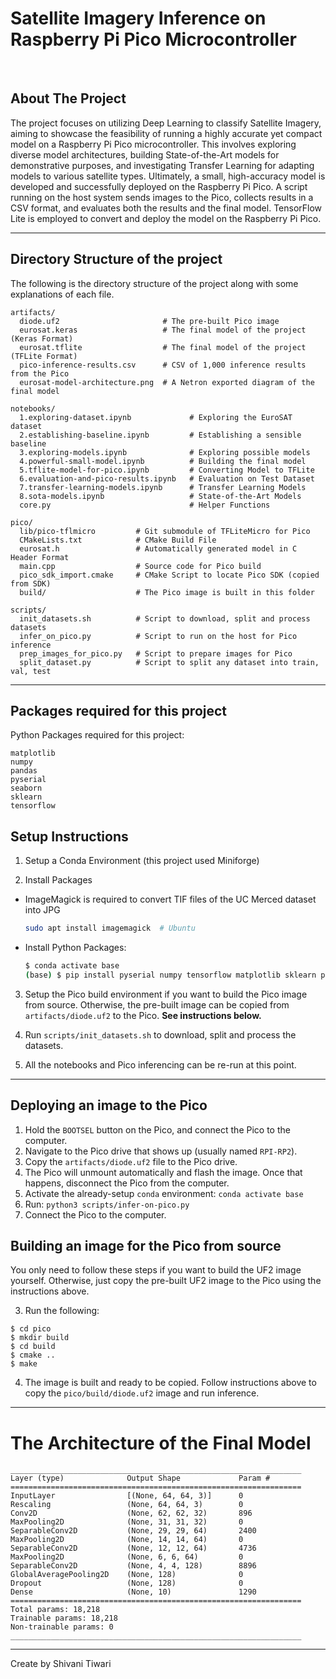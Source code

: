 <h1>
  Satellite Imagery Inference on
  <br>Raspberry Pi Pico Microcontroller
</h1>

<br>

## About The Project

The project focuses on utilizing Deep Learning to classify Satellite Imagery, aiming to showcase the feasibility of running a highly accurate yet compact model on a Raspberry Pi Pico microcontroller. This involves exploring diverse model architectures, building State-of-the-Art models for demonstrative purposes, and investigating Transfer Learning for adapting models to various satellite types. Ultimately, a small, high-accuracy model is developed and successfully deployed on the Raspberry Pi Pico. A script running on the host system sends images to the Pico, collects results in a CSV format, and evaluates both the results and the final model. TensorFlow Lite is employed to convert and deploy the model on the Raspberry Pi Pico.

----

## Directory Structure of the project

The following is the directory structure of the project along with some explanations of each file.

```
artifacts/
  diode.uf2                       # The pre-built Pico image
  eurosat.keras                   # The final model of the project (Keras Format)
  eurosat.tflite                  # The final model of the project (TFLite Format)
  pico-inference-results.csv      # CSV of 1,000 inference results from the Pico
  eurosat-model-architecture.png  # A Netron exported diagram of the final model

notebooks/
  1.exploring-dataset.ipynb             # Exploring the EuroSAT dataset
  2.establishing-baseline.ipynb         # Establishing a sensible baseline
  3.exploring-models.ipynb              # Exploring possible models
  4.powerful-small-model.ipynb          # Building the final model
  5.tflite-model-for-pico.ipynb         # Converting Model to TFLite
  6.evaluation-and-pico-results.ipynb   # Evaluation on Test Dataset
  7.transfer-learning-models.ipynb      # Transfer Learning Models
  8.sota-models.ipynb                   # State-of-the-Art Models
  core.py                               # Helper Functions

pico/
  lib/pico-tflmicro         # Git submodule of TFLiteMicro for Pico
  CMakeLists.txt            # CMake Build File
  eurosat.h                 # Automatically generated model in C Header Format
  main.cpp                  # Source code for Pico build
  pico_sdk_import.cmake     # CMake Script to locate Pico SDK (copied from SDK)
  build/                    # The Pico image is built in this folder

scripts/
  init_datasets.sh          # Script to download, split and process datasets
  infer_on_pico.py          # Script to run on the host for Pico inference
  prep_images_for_pico.py   # Script to prepare images for Pico
  split_dataset.py          # Script to split any dataset into train, val, test
```

----


## Packages required for this project

Python Packages required for this project:
```
matplotlib
numpy
pandas
pyserial
seaborn
sklearn
tensorflow
```

## Setup Instructions

1. Setup a Conda Environment (this project used Miniforge)

2. Install Packages
  * ImageMagick is required to convert TIF files of the UC Merced dataset into JPG
    ```bash
    sudo apt install imagemagick  # Ubuntu
    ```

  * Install Python Packages:
    ```bash
    $ conda activate base
    (base) $ pip install pyserial numpy tensorflow matplotlib sklearn pandas seaborn
    ```

3. Setup the Pico build environment if you want to build the Pico image from source. Otherwise, the pre-built image can be copied from `artifacts/diode.uf2` to the Pico. **See instructions below.**

4. Run `scripts/init_datasets.sh` to download, split and process the datasets.

5. All the notebooks and Pico inferencing can be re-run at this point.


----


## Deploying an image to the Pico

1. Hold the `BOOTSEL` button on the Pico, and connect the Pico to the computer.
2. Navigate to the Pico drive that shows up (usually named `RPI-RP2`).
3. Copy the `artifacts/diode.uf2` file to the Pico drive.
4. The Pico will unmount automatically and flash the image. Once that happens, disconnect the Pico from the computer.
5. Activate the already-setup `conda` environment: `conda activate base`
5. Run: `python3 scripts/infer-on-pico.py`
6. Connect the Pico to the computer.


## Building an image for the Pico from source

You only need to follow these steps if you want to build the UF2 image yourself. Otherwise, just copy the pre-built UF2 image to the Pico using the instructions above.

3. Run the following:

```
$ cd pico
$ mkdir build
$ cd build
$ cmake ..
$ make
```

4. The image is built and ready to be copied. Follow instructions above to copy the `pico/build/diode.uf2` image and run inference.


----


# The Architecture of the Final Model

```
_________________________________________________________________
Layer (type)              Output Shape             Param #
=================================================================
InputLayer                [(None, 64, 64, 3)]      0
Rescaling                 (None, 64, 64, 3)        0
Conv2D                    (None, 62, 62, 32)       896
MaxPooling2D              (None, 31, 31, 32)       0
SeparableConv2D           (None, 29, 29, 64)       2400
MaxPooling2D              (None, 14, 14, 64)       0
SeparableConv2D           (None, 12, 12, 64)       4736
MaxPooling2D              (None, 6, 6, 64)         0
SeparableConv2D           (None, 4, 4, 128)        8896
GlobalAveragePooling2D    (None, 128)              0
Dropout                   (None, 128)              0
Dense                     (None, 10)               1290
=================================================================
Total params: 18,218
Trainable params: 18,218
Non-trainable params: 0
_________________________________________________________________
```

----
Create by Shivani Tiwari 

